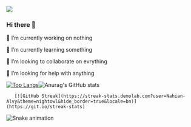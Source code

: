 ![](https://komarev.com/ghpvc/?username=Nahian-Alvy-github-username&style=for-the-badge)


### Hi there 👋


🔭 I’m currently working on nothing 


🌱 I’m currently learning something


👯 I’m looking to collaborate on evrything


🤔 I’m looking for help with anything


[![Top Langs](https://github-readme-stats.vercel.app/api/top-langs/?username=Nahian-Alvy)](https://github.com/anuraghazra/github-readme-stats)![Anurag's GitHub stats](https://github-readme-stats.vercel.app/api?username=Nahian-Alvy&theme=onedark&show_icons=true)



       [![GitHub Streak](https://streak-stats.demolab.com?user=Nahian-Alvy&theme=nightowl&hide_border=true&locale=bn)](https://git.io/streak-stats) 





![Snake animation](https://github.com/thepiyushmalhotra/thepiyushmalhotra/blob/output/github-contribution-grid-snake.svg)

